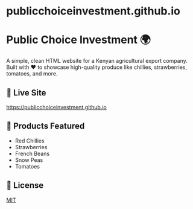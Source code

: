 # publicchoiceinvestment.github.io
# Public Choice Investment 🌍

A simple, clean HTML website for a Kenyan agricultural export company.  
Built with ❤️ to showcase high-quality produce like chillies, strawberries, tomatoes, and more.

## 🔗 Live Site
https://publicchoiceinvestment.github.io

## 🛒 Products Featured
- Red Chillies
- Strawberries
- French Beans
- Snow Peas
- Tomatoes

## 📝 License
[MIT](https://opensource.org/licenses/MIT)
